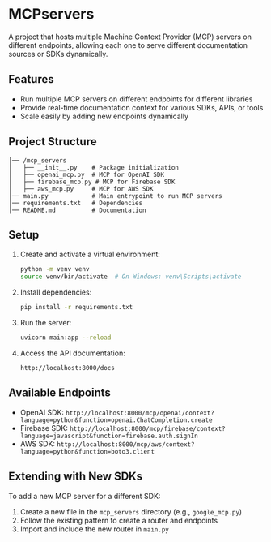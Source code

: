 # MCPservers

A project that hosts multiple Machine Context Provider (MCP) servers on different endpoints, allowing each one to serve different documentation sources or SDKs dynamically.

## Features

- Run multiple MCP servers on different endpoints for different libraries
- Provide real-time documentation context for various SDKs, APIs, or tools
- Scale easily by adding new endpoints dynamically

## Project Structure

```
│── /mcp_servers
│   ├── __init__.py    # Package initialization
│   ├── openai_mcp.py  # MCP for OpenAI SDK
│   ├── firebase_mcp.py # MCP for Firebase SDK
│   ├── aws_mcp.py     # MCP for AWS SDK
│── main.py            # Main entrypoint to run MCP servers
│── requirements.txt   # Dependencies
│── README.md          # Documentation
```

## Setup

1. Create and activate a virtual environment:
   ```sh
   python -m venv venv
   source venv/bin/activate  # On Windows: venv\Scripts\activate
   ```

2. Install dependencies:
   ```sh
   pip install -r requirements.txt
   ```

3. Run the server:
   ```sh
   uvicorn main:app --reload
   ```

4. Access the API documentation:
   ```
   http://localhost:8000/docs
   ```

## Available Endpoints

- OpenAI SDK: 
  `http://localhost:8000/mcp/openai/context?language=python&function=openai.ChatCompletion.create`
- Firebase SDK: 
  `http://localhost:8000/mcp/firebase/context?language=javascript&function=firebase.auth.signIn`
- AWS SDK: 
  `http://localhost:8000/mcp/aws/context?language=python&function=boto3.client`

## Extending with New SDKs

To add a new MCP server for a different SDK:

1. Create a new file in the `mcp_servers` directory (e.g., `google_mcp.py`)
2. Follow the existing pattern to create a router and endpoints
3. Import and include the new router in `main.py`